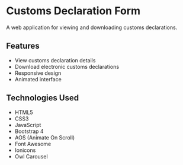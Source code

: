 # Customs Declaration Form

A web application for viewing and downloading customs declarations.

## Features
- View customs declaration details
- Download electronic customs declarations
- Responsive design
- Animated interface

## Technologies Used
- HTML5
- CSS3
- JavaScript
- Bootstrap 4
- AOS (Animate On Scroll)
- Font Awesome
- Ionicons
- Owl Carousel 